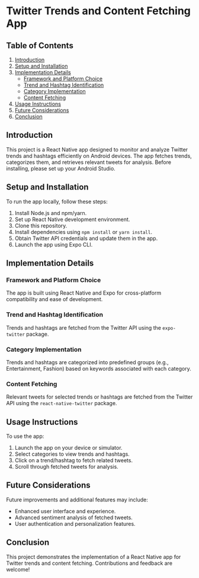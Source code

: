 # Twitter Trends and Content Fetching App

## Table of Contents
1. [Introduction](#introduction)
2. [Setup and Installation](#setup-and-installation)
3. [Implementation Details](#implementation-details)
   - [Framework and Platform Choice](#framework-and-platform-choice)
   - [Trend and Hashtag Identification](#trend-and-hashtag-identification)
   - [Category Implementation](#category-implementation)
   - [Content Fetching](#content-fetching)
4. [Usage Instructions](#usage-instructions)
5. [Future Considerations](#future-considerations)
6. [Conclusion](#conclusion)

## Introduction
This project is a React Native app designed to monitor and analyze Twitter trends and hashtags efficiently on Android devices. The app fetches trends, categorizes them, and retrieves relevant tweets for analysis. Before installing, please set up your Android Studio.

## Setup and Installation
To run the app locally, follow these steps:

1. Install Node.js and npm/yarn.
2. Set up React Native development environment.
3. Clone this repository.
4. Install dependencies using `npm install` or `yarn install`.
5. Obtain Twitter API credentials and update them in the app.
6. Launch the app using Expo CLI.

## Implementation Details

### Framework and Platform Choice
The app is built using React Native and Expo for cross-platform compatibility and ease of development.

### Trend and Hashtag Identification
Trends and hashtags are fetched from the Twitter API using the `expo-twitter` package.

### Category Implementation
Trends and hashtags are categorized into predefined groups (e.g., Entertainment, Fashion) based on keywords associated with each category.

### Content Fetching
Relevant tweets for selected trends or hashtags are fetched from the Twitter API using the `react-native-twitter` package.

## Usage Instructions
To use the app:

1. Launch the app on your device or simulator.
2. Select categories to view trends and hashtags.
3. Click on a trend/hashtag to fetch related tweets.
4. Scroll through fetched tweets for analysis.

## Future Considerations
Future improvements and additional features may include:
- Enhanced user interface and experience.
- Advanced sentiment analysis of fetched tweets.
- User authentication and personalization features.

## Conclusion
This project demonstrates the implementation of a React Native app for Twitter trends and content fetching. Contributions and feedback are welcome!
